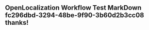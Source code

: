 <properties
ms.topic="hero-topic"
ms.test1="hero-topic"
ms.test2="test"/>


## OpenLocalization Workflow Test MarkDown fc296dbd-3294-48be-9f90-3b60d2b3cc08 thanks!



<!--HONumber=Aug16_HO1-->


